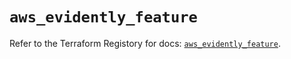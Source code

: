 # `aws_evidently_feature`

Refer to the Terraform Registory for docs: [`aws_evidently_feature`](https://registry.terraform.io/providers/hashicorp/aws/5.5.0/docs/resources/evidently_feature).
